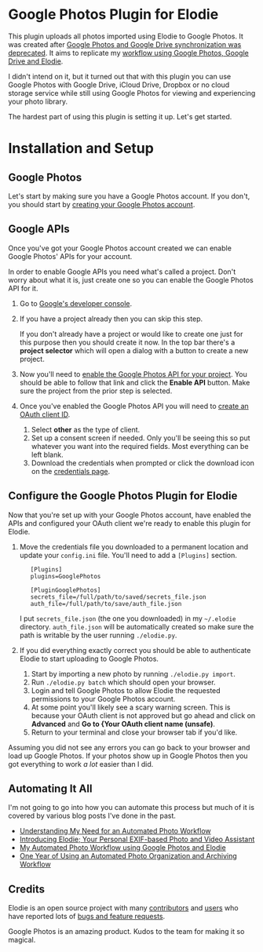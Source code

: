 # Google Photos Plugin for Elodie

This plugin uploads all photos imported using Elodie to Google Photos. It was created after [Google Photos and Google Drive synchronization was deprecated](https://www.blog.google/products/photos/simplifying-google-photos-and-google-drive/). It aims to replicate my [workflow using Google Photos, Google Drive and Elodie](https://artplusmarketing.com/one-year-of-using-an-automated-photo-organization-and-archiving-workflow-89cf9ad7bddf).

I didn't intend on it, but it turned out that with this plugin you can use Google Photos with Google Drive, iCloud Drive, Dropbox or no cloud storage service while still using Google Photos for viewing and experiencing your photo library.

The hardest part of using this plugin is setting it up. Let's get started.

# Installation and Setup

## Google Photos
Let's start by making sure you have a Google Photos account. If you don't, you should start by [creating your Google Photos account](https://photos.google.com/login).

## Google APIs
Once you've got your Google Photos account created we can enable Google Photos' APIs for your account.

In order to enable Google APIs you need what's called a project. Don't worry about what it is, just create one so you can enable the Google Photos API for it.
1. Go to [Google's developer console](https://console.developers.google.com).
2. If you have a project already then you can skip this step.
   
    If you don't already have a project or would like to create one just for this purpose then you should create it now. In the top bar there's a **project selector** which will open a dialog with a button to create a new project.
3. Now you'll need to [enable the Google Photos API for your project](https://console.developers.google.com/apis/library/photoslibrary.googleapis.com). You should be able to follow that link and click the **Enable API** button. Make sure the project from the prior step is selected.
4. Once you've enabled the Google Photos API you will need to [create an OAuth client ID](https://console.developers.google.com/apis/credentials).
    1. Select **other** as the type of client.
    2. Set up a consent screen if needed. Only you'll be seeing this so put whatever you want into the required fields. Most everything can be left blank.
    3. Download the credentials when prompted or click the download icon on the [credentials page](https://console.developers.google.com/apis/credentials).

## Configure the Google Photos Plugin for Elodie
Now that you're set up with your Google Photos account, have enabled the APIs and configured your OAuth client we're ready to enable this plugin for Elodie.

1. Move the credentials file you downloaded to a permanent location and update your `config.ini` file. You'll need to add a `[Plugins]` section.

          [Plugins]
          plugins=GooglePhotos
        
          [PluginGooglePhotos]
          secrets_file=/full/path/to/saved/secrets_file.json
          auth_file=/full/path/to/save/auth_file.json

    I put `secrets_file.json` (the one you downloaded) in my `~/.elodie` directory. `auth_file.json` will be automatically created so make sure the path is writable by the user running `./elodie.py`.
2. If you did everything exactly correct you should be able to authenticate Elodie to start uploading to Google Photos.
    1. Start by importing a new photo by running `./elodie.py import`.
    2. Run `./elodie.py batch` which should open your browser.
    3. Login and tell Google Photos to allow Elodie the requested permissions to your Google Photos account.
    4. At some point you'll likely see a scary warning screen. This is because your OAuth client is not approved but go ahead and click on **Advanced** and **Go to {Your OAuth client name (unsafe)**.
    5. Return to your terminal and close your browser tab if you'd like.

Assuming you did not see any errors you can go back to your browser and load up Google Photos. If your photos show up in Google Photos then you got everything to work *a lot* easier than I did.

## Automating It All
I'm not going to go into how you can automate this process but much of it is covered by various blog posts I've done in the past.

* [Understanding My Need for an Automated Photo Workflow](https://medium.com/vantage/understanding-my-need-for-an-automated-photo-workflow-a2ff95b46f8f#.dmwyjlc57)
* [Introducing Elodie; Your Personal EXIF-based Photo and Video Assistant](https://medium.com/@jmathai/introducing-elodie-your-personal-exif-based-photo-and-video-assistant-d92868f302ec)
* [My Automated Photo Workflow using Google Photos and Elodie](https://medium.com/swlh/my-automated-photo-workflow-using-google-photos-and-elodie-afb753b8c724)
* [One Year of Using an Automated Photo Organization and Archiving Workflow](https://artplusmarketing.com/one-year-of-using-an-automated-photo-organization-and-archiving-workflow-89cf9ad7bddf)

## Credits
Elodie is an open source project with many [contributors](https://github.com/jmathai/elodie/graphs/contributors) and [users](https://github.com/jmathai/elodie/stargazers) who have reported lots of [bugs and feature requests](https://github.com/jmathai/elodie/issues?utf8=%E2%9C%93&q=).

Google Photos is an amazing product. Kudos to the team for making it so magical.
